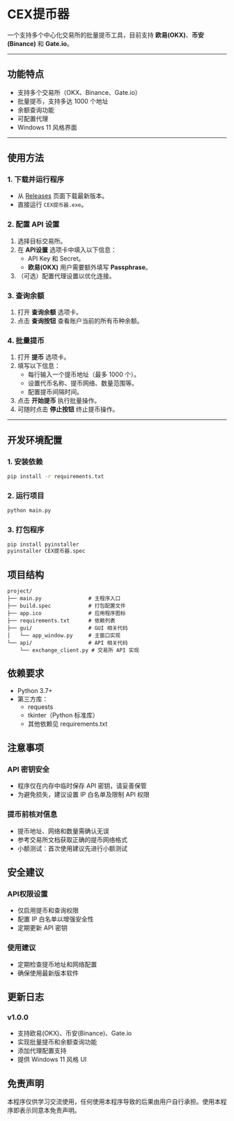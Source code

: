 # CEX提币器

一个支持多个中心化交易所的批量提币工具，目前支持 **欧易(OKX)**、**币安(Binance)** 和 **Gate.io**。

---

## 功能特点

- 支持多个交易所（OKX、Binance、Gate.io）
- 批量提币，支持多达 1000 个地址
- 余额查询功能
- 可配置代理
- Windows 11 风格界面

---

## 使用方法

### 1. 下载并运行程序
- 从 [Releases](https://github.com/yourusername/repo-name/releases) 页面下载最新版本。
- 直接运行 `CEX提币器.exe`。

### 2. 配置 API 设置
1. 选择目标交易所。
2. 在 **API设置** 选项卡中填入以下信息：
   - API Key 和 Secret。
   - **欧易(OKX)** 用户需要额外填写 **Passphrase**。
3. （可选）配置代理设置以优化连接。

### 3. 查询余额
1. 打开 **查询余额** 选项卡。
2. 点击 **查询按钮** 查看账户当前的所有币种余额。

### 4. 批量提币
1. 打开 **提币** 选项卡。
2. 填写以下信息：
   - 每行输入一个提币地址（最多 1000 个）。
   - 设置代币名称、提币网络、数量范围等。
   - 配置提币间隔时间。
3. 点击 **开始提币** 执行批量操作。
4. 可随时点击 **停止按钮** 终止提币操作。

---

## 开发环境配置

### 1. 安装依赖
```bash
pip install -r requirements.txt
```

### 2. 运行项目
```bash
python main.py
```

### 3. 打包程序
```bash
pip install pyinstaller
pyinstaller CEX提币器.spec 
```

## 项目结构

```
project/
├── main.py               # 主程序入口
├── build.spec            # 打包配置文件
├── app.ico               # 应用程序图标
├── requirements.txt      # 依赖列表
├── gui/                  # GUI 相关代码
│   └── app_window.py     # 主窗口实现
└── api/                  # API 相关代码
    └── exchange_client.py # 交易所 API 实现
```

## 依赖要求

- Python 3.7+
- 第三方库：
  - requests
  - tkinter（Python 标准库）
  - 其他依赖见 requirements.txt

## 注意事项

### API 密钥安全
- 程序仅在内存中临时保存 API 密钥，请妥善保管
- 为避免损失，建议设置 IP 白名单及限制 API 权限

### 提币前核对信息
- 提币地址、网络和数量需确认无误
- 参考交易所文档获取正确的提币网络格式
- 小额测试：首次使用建议先进行小额测试

## 安全建议

### API权限设置
- 仅启用提币和查询权限
- 配置 IP 白名单以增强安全性
- 定期更新 API 密钥

### 使用建议
- 定期检查提币地址和网络配置
- 确保使用最新版本软件

## 更新日志

### v1.0.0
- 支持欧易(OKX)、币安(Binance)、Gate.io
- 实现批量提币和余额查询功能
- 添加代理配置支持
- 提供 Windows 11 风格 UI

## 免责声明

本程序仅供学习交流使用，任何使用本程序导致的后果由用户自行承担。使用本程序即表示同意本免责声明。